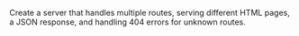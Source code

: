 Create a server that handles multiple routes, serving different HTML pages, a JSON response, and handling 404 errors for unknown routes.
